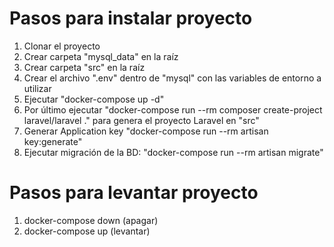 # Pasos para instalar proyecto

1. Clonar el proyecto
2. Crear carpeta "mysql_data" en la raíz
3. Crear carpeta "src" en la raíz
4. Crear el archivo ".env" dentro de "mysql" con las  variables de entorno a utilizar
5. Ejecutar "docker-compose up -d"
6. Por último ejecutar "docker-compose run --rm composer create-project laravel/laravel ." para genera el proyecto Laravel en "src"
7. Generar Application key "docker-compose run --rm artisan key:generate"
8. Ejecutar migración de la BD: "docker-compose run --rm artisan migrate"

# Pasos para levantar proyecto

1. docker-compose down (apagar)
2. docker-compose up (levantar)